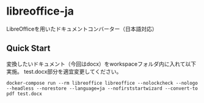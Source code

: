 # libreoffice-ja
LibreOfficeを用いたドキュメントコンバーター（日本語対応）

## Quick Start
変換したいドキュメント（今回はdocx）をworkspaceフォルダ内に入れて以下実施。
test.docx部分を適宜変更してください。
```
docker-compose run --rm libreoffice libreoffice --nolockcheck --nologo --headless --norestore --language=ja --nofirststartwizard --convert-to pdf test.docx
```

